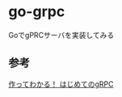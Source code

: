 # go-grpc 

GoでgPRCサーバを実装してみる

## 参考

[作ってわかる！ はじめてのgRPC](https://zenn.dev/hsaki/books/golang-grpc-starting)